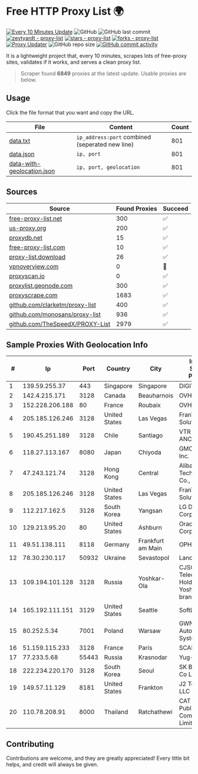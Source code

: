 
# Free HTTP Proxy List 🌍

[![Every 10 Minutes Update](https://github.com/mertguvencli/http-proxy-list/actions/workflows/main.yml/badge.svg?branch=main)](https://github.com/mertguvencli/http-proxy-list/actions/workflows/main.yml)
![GitHub](https://img.shields.io/github/license/mertguvencli/http-proxy-list)
![GitHub last commit](https://img.shields.io/github/last-commit/mertguvencli/http-proxy-list)
[![zevtyardt - proxy-list](https://img.shields.io/static/v1?label=zevtyardt&message=proxy-list&color=blue&logo=github)](https://github.com/zevtyardt/proxy-list "Go to GitHub repo")
[![stars - proxy-list](https://img.shields.io/github/stars/zevtyardt/proxy-list?style=social)](https://github.com/zevtyardt/proxy-list)
[![forks - proxy-list](https://img.shields.io/github/forks/zevtyardt/proxy-list?style=social)](https://github.com/zevtyardt/proxy-list)
[![Proxy Updater](https://github.com/zevtyardt/proxy-list/workflows/Proxy%20Updater/badge.svg)](https://github.com/zevtyardt/proxy-list/actions?query=workflow:"Proxy+Updater")
![GitHub repo size](https://img.shields.io/github/repo-size/zevtyardt/proxy-list)
[![GitHub commit activity](https://img.shields.io/github/commit-activity/m/zevtyardt/proxy-list?logo=commits)](https://github.com/zevtyardt/proxy-list/commits/main)

It is a lightweight project that, every 10 minutes, scrapes lots of free-proxy sites, validates if it works, and serves a clean proxy list.

> Scraper found **6849** proxies at the latest update. Usable proxies are below.

## Usage

Click the file format that you want and copy the URL.

|File|Content|Count|
|----|-------|-----|
|[data.txt](https://raw.githubusercontent.com/mertguvencli/http-proxy-list/main/proxy-list/data.txt)|`ip_address:port` combined (seperated new line)|801|
|[data.json](https://raw.githubusercontent.com/mertguvencli/http-proxy-list/main/proxy-list/data.json)|`ip, port`|801|
|[data-with-geolocation.json](https://raw.githubusercontent.com/mertguvencli/http-proxy-list/main/proxy-list/data-with-geolocation.json)|`ip, port, geolocation`|801|

## Sources

|Source|Found Proxies|Succeed|
|------|-------------|-------|
|[free-proxy-list.net](https://free-proxy-list.net)|300|✅|
|[us-proxy.org](https://www.us-proxy.org)|200|✅|
|[proxydb.net](http://proxydb.net)|15|✅|
|[free-proxy-list.com](https://free-proxy-list.com/?page=&port=&type%5B%5D=http&type%5B%5D=https&up_time=0&search=Search)|10|✅|
|[proxy-list.download](https://www.proxy-list.download/HTTP)|26|✅|
|[vpnoverview.com](https://vpnoverview.com/privacy/anonymous-browsing/free-proxy-servers)|0|🚫|
|[proxyscan.io](https://www.proxyscan.io)|0|✅|
|[proxylist.geonode.com](https://proxylist.geonode.com/api/proxy-list?limit=300&page=1&sort_by=lastChecked&sort_type=desc&protocols=http,https)|300|✅|
|[proxyscrape.com](https://api.proxyscrape.com/v2/?request=displayproxies&protocol=http&timeout=10000&country=all&ssl=all&anonymity=all)|1683|✅|
|[github.com/clarketm/proxy-list](https://raw.githubusercontent.com/clarketm/proxy-list/master/proxy-list-raw.txt)|400|✅|
|[github.com/monosans/proxy-list](https://raw.githubusercontent.com/monosans/proxy-list/main/proxies/http.txt)|936|✅|
|[github.com/TheSpeedX/PROXY-List](https://raw.githubusercontent.com/TheSpeedX/PROXY-List/master/http.txt)|2979|✅|


## Sample Proxies With Geolocation Info

|#|Ip|Port|Country|City|Internet Service Provider|
|-|--|----|-------|----|-------------------------|
|1|139.59.255.37|443|Singapore|Singapore|DIGITALOCEAN|
|2|142.4.215.171|3128|Canada|Beauharnois|OVH SAS|
|3|152.228.206.188|80|France|Roubaix|OVH SAS|
|4|205.185.126.246|3128|United States|Las Vegas|FranTech Solutions|
|5|190.45.251.189|3128|Chile|Santiago|VTR BANDA ANCHA S.A.|
|6|118.27.113.167|8080|Japan|Chiyoda|GMO Internet, Inc.|
|7|47.243.121.74|3128|Hong Kong|Central|Alibaba (US) Technology Co., Ltd.|
|8|205.185.126.246|3128|United States|Las Vegas|FranTech Solutions|
|9|112.217.162.5|3128|South Korea|Yangsan|LG DACOM Corporation|
|10|129.213.95.20|80|United States|Ashburn|Oracle Corporation|
|11|49.51.138.111|8118|Germany|Frankfurt am Main|OPHL|
|12|78.30.230.117|50932|Ukraine|Sevastopol|Lancom Ltd.|
|13|109.194.101.128|3128|Russia|Yoshkar-Ola|CJSC "ER-Telecom Holding" Yoshkar-Ola branch|
|14|165.192.111.151|3129|United States|Seattle|SoftLayer|
|15|80.252.5.34|7001|Poland|Warsaw|GWNET Autonomus System|
|16|51.159.115.233|3128|France|Paris|SCALEWAY|
|17|77.233.5.68|55443|Russia|Krasnodar|Yug-Link|
|18|222.234.220.170|3128|South Korea|Seoul|SK Broadband Co Ltd|
|19|149.57.11.129|8181|United States|Frankton|J2 Technology LLC|
|20|110.78.208.91|8000|Thailand|Ratchathewi|CAT Telecom Public Company Limited|



## Contributing

Contributions are welcome, and they are greatly appreciated! Every
little bit helps, and credit will always be given.

